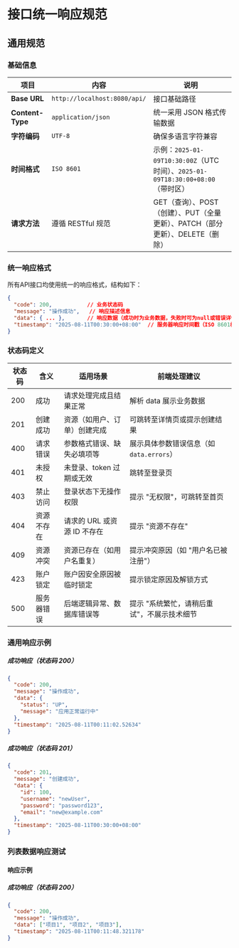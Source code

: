 # 接口统一响应规范
## 通用规范

###  基础信息

| 项目             | 内容                           | 说明                                                         |
| ---------------- | ------------------------------ | ------------------------------------------------------------ |
| **Base URL**     | `http://localhost:8080/api/` | 接口基础路径                   |
| **Content-Type** | `application/json`             | 统一采用 JSON 格式传输数据                                   |
| **字符编码**     | `UTF-8`                        | 确保多语言字符兼容                                           |
| **时间格式**     | `ISO 8601`                     | 示例：`2025-01-09T10:30:00Z`（UTC 时间）、`2025-01-09T18:30:00+08:00`（带时区） |
| **请求方法**     | 遵循 RESTful 规范              | GET（查询）、POST（创建）、PUT（全量更新）、PATCH（部分更新）、DELETE（删除） |

###  统一响应格式

所有API接口均使用统一的响应格式，结构如下：

```json
{
  "code": 200,           // 业务状态码
  "message": "操作成功",   // 响应描述信息
  "data": { ... },       // 响应数据（成功时为业务数据，失败时可为null或错误详情）
  "timestamp": "2025-08-11T00:30:00+08:00"  // 服务器响应时间戳（ISO 8601格式）
}
```

###  状态码定义

| 状态码 | 含义       | 适用场景                     | 前端处理建议                                |
| ------ | ---------- | ---------------------------- | ------------------------------------------- |
| 200    | 成功       | 请求处理完成且结果正常       | 解析 data 展示业务数据                      |
| 201    | 创建成功   | 资源（如用户、订单）创建完成 | 可跳转至详情页或提示创建结果                |
| 400    | 请求错误   | 参数格式错误、缺失必填项等   | 展示具体参数错误信息（如`data.errors`）     |
| 401    | 未授权     | 未登录、token 过期或无效     | 跳转至登录页                                |
| 403    | 禁止访问   | 登录状态下无操作权限         | 提示 "无权限"，可跳转至首页                 |
| 404    | 资源不存在 | 请求的 URL 或资源 ID 不存在  | 提示 "资源不存在"                           |
| 409    | 资源冲突   | 资源已存在（如用户名重复）   | 提示冲突原因（如 "用户名已被注册"）         |
| 423    | 账户锁定   | 账户因安全原因被临时锁定     | 提示锁定原因及解锁方式                      |
| 500    | 服务器错误 | 后端逻辑异常、数据库错误等   | 提示 "系统繁忙，请稍后重试"，不展示技术细节 |


###  通用响应示例

##### 成功响应（状态码 200）

```json
{
  "code": 200,
  "message": "操作成功",
  "data": {
    "status": "UP",
    "message": "应用正常运行中"
  },
  "timestamp": "2025-08-11T00:11:02.52634"
}
```


##### 成功响应（状态码 201）

```json
{
  "code": 201,
  "message": "创建成功",
  "data": {
    "id": 100,
    "username": "newUser",
    "password": "password123",
    "email": "new@example.com"
  },
  "timestamp": "2025-08-11T00:30:00+08:00"
}
```


###  列表数据响应测试


#### 响应示例

##### 成功响应（状态码 200）

```json
{
  "code": 200,
  "message": "操作成功",
  "data": ["项目1", "项目2", "项目3"],
  "timestamp": "2025-08-11T00:11:48.321178"
}
```

